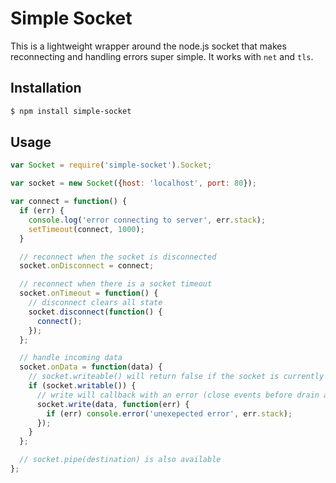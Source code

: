 # Simple Socket

This is a lightweight wrapper around the node.js socket that makes reconnecting and handling errors super simple. It works with `net` and `tls`.

## Installation

```bash
$ npm install simple-socket
```

## Usage

```js
var Socket = require('simple-socket').Socket;

var socket = new Socket({host: 'localhost', port: 80});

var connect = function() {
  if (err) {
    console.log('error connecting to server', err.stack);
    setTimeout(connect, 1000);
  }

  // reconnect when the socket is disconnected
  socket.onDisconnect = connect;

  // reconnect when there is a socket timeout
  socket.onTimeout = function() {
    // disconnect clears all state
    socket.disconnect(function() {
      connect();
    });
  };

  // handle incoming data
  socket.onData = function(data) {
    // socket.writeable() will return false if the socket is currently disconnected or the underlying socket is not writable
    if (socket.writable()) {
      // write will callback with an error (close events before drain are treated as an error)
      socket.write(data, function(err) {
        if (err) console.error('unexepected error', err.stack);
      });
    }
  };

  // socket.pipe(destination) is also available
};

```
